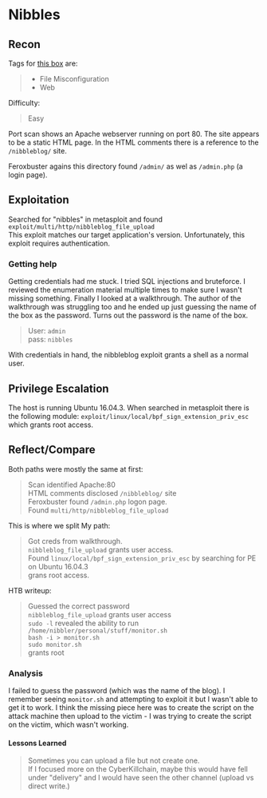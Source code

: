 # Nibbles

## Recon
Tags for [this box](https://app.hackthebox.com/machines/121) are:  
> - File Misconfiguration
> - Web

Difficulty:
> Easy

Port scan shows an Apache webserver running on port 80. The site appears to be a static HTML page. In the HTML comments there is a reference to the `/nibbleblog/` site.  

Feroxbuster agains this directory found `/admin/` as wel as `/admin.php` (a login page). 

## Exploitation
Searched for "nibbles" in metasploit and found `exploit/multi/http/nibbleblog_file_upload`  
This exploit matches our target application's version. Unfortunately, this exploit requires authentication.

### Getting help

Getting credentials had me stuck. I tried SQL injections and bruteforce. I reviewed the enumeration material multiple times to make sure I wasn't missing something. Finally I looked at a walkthrough. The author of the walkthrough was struggling too and he ended up just guessing the name of the box as the password. Turns out the password is the name of the box.

> User: `admin`  
> pass: `nibbles`

With credentials in hand, the nibbleblog exploit grants a shell as a normal user.

## Privilege Escalation

The host is running Ubuntu 16.04.3. When searched in metasploit there is the following module: `exploit/linux/local/bpf_sign_extension_priv_esc` which grants root access.


## Reflect/Compare

Both paths were mostly the same at first:

> Scan identified Apache:80  
> HTML comments disclosed `/nibbleblog/` site  
> Feroxbuster found `/admin.php` logon page.  
> Found `multi/http/nibbleblog_file_upload`  

This is where we split
My path:

> Got creds from walkthrough.  
> `nibbleblog_file_upload` grants user access.  
>  Found `linux/local/bpf_sign_extension_priv_esc`  by searching for PE on Ubuntu 16.04.3  
>  grans root access.  

HTB writeup:

> Guessed the correct password  
> `nibbleblog_file_upload` grants user access  
> `sudo -l` revealed the ability to run `/home/nibbler/personal/stuff/monitor.sh`  
> `bash -i > monitor.sh`  
> `sudo monitor.sh`  
> grants root  


### Analysis
I failed to guess the password (which was the name of the blog). I remember seeing `monitor.sh` and attempting to exploit it but I wasn't able to get it to work. I think the missing piece here was to create the script on the attack machine then upload to the victim - I was trying to create the script on the victim, which wasn't working.

#### Lessons Learned
> Sometimes you can upload a file but not create one.  
> If I focused more on the CyberKillchain, maybe this would have fell under "delivery" and I would have seen the other channel (upload vs direct write.)  